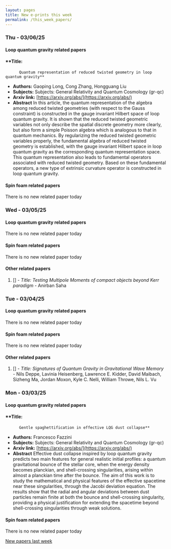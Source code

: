 ```yaml
---
layout: pages
title: New e-prints this week
permalink: /this_week_papers/
---
```




### Thu - 03/06/25

#### Loop quantum gravity related papers

#### **Title:
          Quantum representation of reduced twisted geometry in loop quantum gravity**
 - **Authors:** Gaoping Long, Cong Zhang, Hongguang Liu
 - **Subjects:** Subjects:
General Relativity and Quantum Cosmology (gr-qc)
 - **Arxiv link:** [https://arxiv.org/abs/](https://arxiv.org/abs/)
 - **Abstract**
 In this article, the quantum representation of the algebra among reduced twisted geometries (with respect to the Gauss constraint) is constructed in the gauge invariant Hilbert space of loop quantum gravity. It is shown that the reduced twisted geometric variables not only describe the spatial discrete geometry more clearly, but also form a simple Poisson algebra which is analogous to that in quantum mechanics. By regularizing the reduced twisted geometric variables properly, the fundamental algebra of reduced twisted geometry is established, with the gauge invariant Hilbert space in loop quantum gravity as the corresponding quantum representation space. This quantum representation also leads to fundamental operators associated with reduced twisted geometry. Based on these fundamental operators, a new type of extrinsic curvature operator is constructed in loop quantum gravity. 

#### Spin foam related papers

There is no new related paper today 

### Wed - 03/05/25

#### Loop quantum gravity related papers

There is no new related paper today 

#### Spin foam related papers

There is no new related paper today 



#### Other related papers

1. [[]](https://arxiv.org/abs/) - *Title:
          Testing Multipole Moments of compact objects beyond Kerr paradigm* - Anirban Saha



### Tue - 03/04/25

#### Loop quantum gravity related papers

There is no new related paper today 

#### Spin foam related papers

There is no new related paper today 



#### Other related papers

1. [[]](https://arxiv.org/abs/) - *Title:
          Signatures of Quantum Gravity in Gravitational Wave Memory* - Nils Deppe, Lavinia Heisenberg, Lawrence E. Kidder, David Maibach, Sizheng Ma, Jordan Moxon, Kyle C. Nelli, William Throwe, Nils L. Vu



### Mon - 03/03/25

#### Loop quantum gravity related papers

#### **Title:
          Gentle spaghettification in effective LQG dust collapse**
 - **Authors:** Francesco Fazzini
 - **Subjects:** Subjects:
General Relativity and Quantum Cosmology (gr-qc)
 - **Arxiv link:** [https://arxiv.org/abs/](https://arxiv.org/abs/)
 - **Abstract**
 Effective dust collapse inspired by loop quantum gravity predicts two main features for general realistic initial profiles: a quantum gravitational bounce of the stellar core, when the energy density becomes planckian, and shell-crossing singularities, arising within almost a planckian time after the bounce. The aim of this work is to study the mathematical and physical features of the effective spacetime near these singularities, through the Jacobi deviation equation. The results show that the radial and angular deviations between dust particles remain finite at both the bounce and shell-crossing singularity, providing a physical justification for extending the spacetime beyond shell-crossing singularities through weak solutions. 

#### Spin foam related papers

There is no new related paper today 




[New papers last week]({{site.url}}/archived/weekly/pre-prints/2025/03/03/archived_weekly_papers.html)